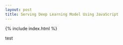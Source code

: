 ```yaml
---
layout: post
title: Serving Deep Learning Model Using JavaScript
---
```


{% include index.html %}

test
